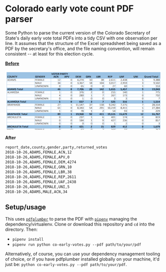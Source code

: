 # Colorado early vote count PDF parser
Some Python to parse the current version of the Colorado Secretary of State's daily early vote total PDFs into a tidy CSV with one observation per line. It assumes that the structure of the Excel spreadsheet being saved as a PDF by the secretary's office, and the file naming convention, will remain consistent -- at least for this election cycle.

**[Before](https://www.sos.state.co.us/pubs/newsRoom/pressReleases/2018/20181026BallotsReturnedByAgePartyGender.pdf)**

![Screenshot of PDF report](scrnsht.png "Screenshot of PDF report")

**After**

```csv
report_date,county,gender,party,returned_votes
2018-10-26,ADAMS,FEMALE,ACN,12
2018-10-26,ADAMS,FEMALE,APV,0
2018-10-26,ADAMS,FEMALE,DEM,4274
2018-10-26,ADAMS,FEMALE,GRN,10
2018-10-26,ADAMS,FEMALE,LBR,38
2018-10-26,ADAMS,FEMALE,REP,2611
2018-10-26,ADAMS,FEMALE,UAF,2438
2018-10-26,ADAMS,FEMALE,UNI,5
2018-10-26,ADAMS,MALE,ACN,34
```

## Setup/usage
This uses [`pdfplumber`](https://github.com/jsvine/pdfplumber) to parse the PDF with [`pipenv`](https://pipenv.readthedocs.io/en/latest/) managing the dependency/virtualenv. Clone or download this repository and `cd` into the directory. Then:
- `pipenv install`
- `pipenv run python co-early-votes.py --pdf path/to/your/pdf`

Alternatively, of course, you can use your dependency management tooling of choice, or if you have pdfplumber installed globally on your machine, it'd just be: `python co-early-votes.py --pdf path/to/your/pdf`.